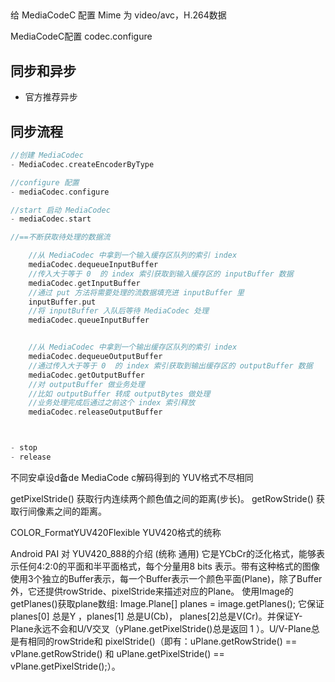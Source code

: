 
##
给 MediaCodeC 配置 Mime 为 video/avc，H.264数据


MediaCodeC配置
codec.configure


## 同步和异步
- 官方推荐异步




## 同步流程



 
```kotlin
//创建 MediaCodec
- MediaCodec.createEncoderByType

//configure 配置
- mediaCodec.configure

//start 启动 MediaCodec
- mediaCodec.start

//==不断获取待处理的数据流

    //从 MediaCodec 中拿到一个输入缓存区队列的索引 index
    mediaCodec.dequeueInputBuffer
    //传入大于等于 0  的 index 索引获取到输入缓存区的 inputBuffer 数据
    mediaCodec.getInputBuffer
    //通过 put 方法将需要处理的流数据填充进 inputBuffer 里
    inputBuffer.put
    //将 inputBuffer 入队后等待 MediaCodec 处理
    mediaCodec.queueInputBuffer


    //从 MediaCodec 中拿到一个输出缓存区队列的索引 index
    mediaCodec.dequeueOutputBuffer
    //通过传入大于等于 0  的 index 索引获取到输出缓存区的 outputBuffer 数据
    mediaCodec.getOutputBuffer
    //对 outputBuffer 做业务处理
    //比如 outputBuffer 转成 outputBytes 做处理
    //业务处理完成后通过之前这个 index 索引释放
    mediaCodec.releaseOutputBuffer



- stop
- release
```
 





不同安卓设d备de MediaCode c解码得到的 YUV格式不尽相同



getPixelStride() 获取行内连续两个颜色值之间的距离(步长)。
getRowStride() 获取行间像素之间的距离。

COLOR_FormatYUV420Flexible YUV420格式的统称


Android PAI 对 YUV420_888的介绍 (统称 通用)
它是YCbCr的泛化格式，能够表示任何4:2:0的平面和半平面格式，每个分量用8 bits 表示。带有这种格式的图像使用3个独立的Buffer表示，每一个Buffer表示一个颜色平面(Plane)，除了Buffer外，它还提供rowStride、pixelStride来描述对应的Plane。
使用Image的getPlanes()获取plane数组:
Image.Plane[] planes = image.getPlanes();
它保证planes[0] 总是Y ，planes[1] 总是U(Cb)， planes[2]总是V(Cr)。并保证Y-Plane永远不会和U/V交叉（yPlane.getPixelStride()总是返回 1 ）。U/V-Plane总是有相同的rowStride和 pixelStride()（即有：uPlane.getRowStride() == vPlane.getRowStride() 和 uPlane.getPixelStride() == vPlane.getPixelStride();）。